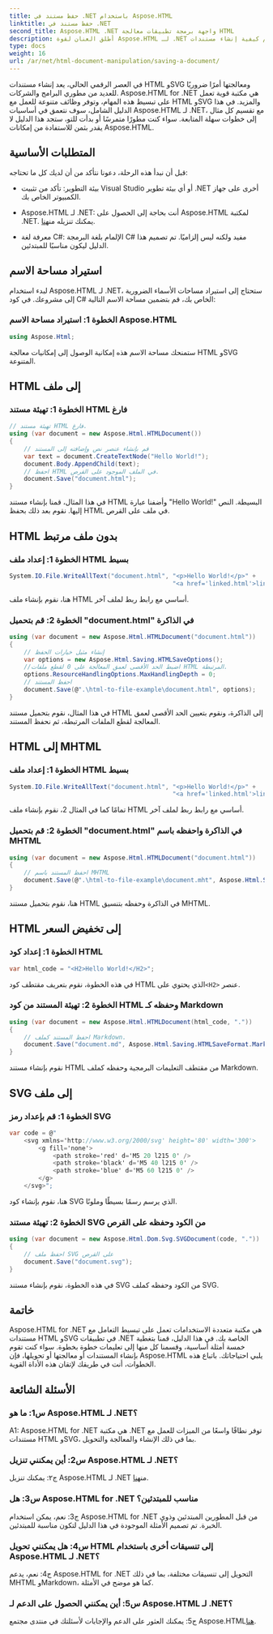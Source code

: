 ```yaml
---
title: حفظ مستند في .NET باستخدام Aspose.HTML
linktitle: حفظ مستند في .NET
second_title: Aspose.HTML .NET واجهة برمجة تطبيقات معالجة HTML
description: أطلق العنان لقوة Aspose.HTML لـ .NET من خلال دليلنا التفصيلي خطوة بخطوة. تعلم كيفية إنشاء مستندات HTML وSVG ومعالجتها وتحويلها
type: docs
weight: 16
url: /ar/net/html-document-manipulation/saving-a-document/
---
```


في العصر الرقمي الحالي، يعد إنشاء مستندات HTML وSVG ومعالجتها أمرًا ضروريًا للعديد من مطوري البرامج والشركات. Aspose.HTML for .NET هي مكتبة قوية تعمل على تبسيط هذه المهام، وتوفر وظائف متنوعة للعمل مع HTML وSVG والمزيد. في هذا الدليل الشامل، سوف نتعمق في أساسيات Aspose.HTML لـ .NET، مع تقسيم كل مثال إلى خطوات سهلة المتابعة. سواء كنت مطورًا متمرسًا أو بدأت للتو، ستجد هذا الدليل لا يقدر بثمن للاستفادة من إمكانات Aspose.HTML.

## المتطلبات الأساسية

قبل أن نبدأ هذه الرحلة، دعونا نتأكد من أن لديك كل ما تحتاجه:

- بيئة التطوير: تأكد من تثبيت Visual Studio أو أي بيئة تطوير .NET أخرى على جهاز الكمبيوتر الخاص بك.

- Aspose.HTML لـ .NET: أنت بحاجة إلى الحصول على Aspose.HTML لمكتبة .NET. يمكنك تنزيله من[هنا](https://releases.aspose.com/html/net/).

- معرفة لغة C#: الإلمام بلغة البرمجة C# مفيد ولكنه ليس إلزاميًا. تم تصميم هذا الدليل ليكون مناسبًا للمبتدئين.

## استيراد مساحة الاسم

لبدء استخدام Aspose.HTML لـ .NET، ستحتاج إلى استيراد مساحات الأسماء الضرورية إلى مشروعك. في كود C# الخاص بك، قم بتضمين مساحة الاسم التالية:

### الخطوة 1: استيراد مساحة الاسم Aspose.HTML
```csharp
using Aspose.Html;
```

ستمنحك مساحة الاسم هذه إمكانية الوصول إلى إمكانيات معالجة HTML وSVG المتنوعة.

## HTML إلى ملف

### الخطوة 1: تهيئة مستند HTML فارغ
```csharp
// تهيئة مستند HTML فارغ.
using (var document = new Aspose.Html.HTMLDocument())
{
    // قم بإنشاء عنصر نص وإضافته إلى المستند
    var text = document.CreateTextNode("Hello World!");
    document.Body.AppendChild(text);
    // احفظ HTML في الملف الموجود على القرص.
    document.Save("document.html");
}
```

في هذا المثال، قمنا بإنشاء مستند HTML وأضفنا عبارة "Hello World!" البسيطة. النص إليها. نقوم بعد ذلك بحفظ HTML في ملف على القرص.

## HTML بدون ملف مرتبط

### الخطوة 1: إعداد ملف HTML بسيط
```csharp
System.IO.File.WriteAllText("document.html", "<p>Hello World!</p>" +
                                             "<a href='linked.html'>linked file</a>");
```

هنا، نقوم بإنشاء ملف HTML أساسي مع رابط ربط لملف آخر.

### الخطوة 2: قم بتحميل "document.html" في الذاكرة
```csharp
using (var document = new Aspose.Html.HTMLDocument("document.html"))
{
    // إنشاء مثيل خيارات الحفظ
    var options = new Aspose.Html.Saving.HTMLSaveOptions();
    //اضبط الحد الأقصى لعمق المعالجة على 0 لقطع ملفات HTML المرتبطة.
    options.ResourceHandlingOptions.MaxHandlingDepth = 0;
    // احفظ المستند
    document.Save(@".\html-to-file-example\document.html", options);
}
```

في هذا المثال، نقوم بتحميل مستند HTML إلى الذاكرة، ونقوم بتعيين الحد الأقصى لعمق المعالجة لقطع الملفات المرتبطة، ثم نحفظ المستند. 

## HTML إلى MHTML

### الخطوة 1: إعداد ملف HTML بسيط
```csharp
System.IO.File.WriteAllText("document.html", "<p>Hello World!</p>" +
                                             "<a href='linked.html'>linked file</a>");
```

تمامًا كما في المثال 2، نقوم بإنشاء ملف HTML أساسي مع رابط ربط لملف آخر.

### الخطوة 2: قم بتحميل "document.html" في الذاكرة واحفظه باسم MHTML
```csharp
using (var document = new Aspose.Html.HTMLDocument("document.html"))
{
    // احفظ المستند باسم MHTML
    document.Save(@".\html-to-file-example\document.mht", Aspose.Html.Saving.HTMLSaveFormat.MHTML);
}
```

هنا، نقوم بتحميل مستند HTML في الذاكرة وحفظه بتنسيق MHTML.

## HTML إلى تخفيض السعر

### الخطوة 1: إعداد كود HTML
```csharp
var html_code = "<H2>Hello World!</H2>";
```

 في هذه الخطوة، نقوم بتعريف مقتطف كود HTML الذي يحتوي على`<H2>` عنصر.

### الخطوة 2: تهيئة المستند من كود HTML وحفظه كـ Markdown
```csharp
using (var document = new Aspose.Html.HTMLDocument(html_code, "."))
{
    // احفظ المستند كملف Markdown.
    document.Save("document.md", Aspose.Html.Saving.HTMLSaveFormat.Markdown);
}
```

نقوم بإنشاء مستند HTML من مقتطف التعليمات البرمجية وحفظه كملف Markdown.

## SVG إلى ملف

### الخطوة 1: قم بإعداد رمز SVG
```csharp
var code = @"
    <svg xmlns='http://www.w3.org/2000/svg' height='80' width='300'>
        <g fill='none'>
            <path stroke='red' d='M5 20 l215 0' />
            <path stroke='black' d='M5 40 l215 0' />
            <path stroke='blue' d='M5 60 l215 0' />
        </g>
    </svg>";
```

هنا، نقوم بإنشاء كود SVG الذي يرسم رسمًا بسيطًا وملونًا.

### الخطوة 2: تهيئة مستند SVG من الكود وحفظه على القرص
```csharp
using (var document = new Aspose.Html.Dom.Svg.SVGDocument(code, "."))
{
    // احفظ ملف SVG على القرص
    document.Save("document.svg");
}
```

في هذه الخطوة، نقوم بإنشاء مستند SVG من الكود وحفظه كملف SVG.

## خاتمة

Aspose.HTML for .NET هي مكتبة متعددة الاستخدامات تعمل على تبسيط التعامل مع مستندات HTML وSVG في تطبيقات .NET الخاصة بك. في هذا الدليل، قمنا بتغطية خمسة أمثلة أساسية، وقسمنا كل منها إلى تعليمات خطوة بخطوة. سواء كنت تقوم بإنشاء المستندات أو معالجتها أو تحويلها، فإن Aspose.HTML يلبي احتياجاتك. باتباع هذه الخطوات، أنت في طريقك لإتقان هذه الأداة القوية.

## الأسئلة الشائعة

### س1: ما هو Aspose.HTML لـ .NET؟

A1: Aspose.HTML for .NET هي مكتبة .NET توفر نطاقًا واسعًا من الميزات للعمل مع مستندات HTML وSVG، بما في ذلك الإنشاء والمعالجة والتحويل.

### س2: أين يمكنني تنزيل Aspose.HTML لـ .NET؟

 ج٢: يمكنك تنزيل Aspose.HTML لـ .NET من[هنا](https://releases.aspose.com/html/net/).

### س3: هل Aspose.HTML for .NET مناسب للمبتدئين؟

ج3: نعم، يمكن استخدام Aspose.HTML for .NET من قبل المطورين المبتدئين وذوي الخبرة. تم تصميم الأمثلة الموجودة في هذا الدليل لتكون مناسبة للمبتدئين.

### س4: هل يمكنني تحويل HTML إلى تنسيقات أخرى باستخدام Aspose.HTML لـ .NET؟

ج4: نعم، يدعم Aspose.HTML for .NET التحويل إلى تنسيقات مختلفة، بما في ذلك MHTML وMarkdown، كما هو موضح في الأمثلة.

### س5: أين يمكنني الحصول على الدعم لـ Aspose.HTML لـ .NET؟

 ج5: يمكنك العثور على الدعم والإجابات لأسئلتك في منتدى مجتمع Aspose.HTML[هنا](https://forum.aspose.com/).